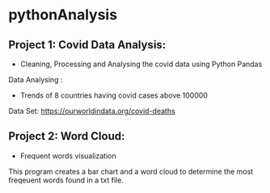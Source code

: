 # pythonAnalysis

## Project 1: Covid Data Analysis: 
- Cleaning, Processing and Analysing the covid data using Python Pandas

Data Analysing :
- Trends of 8 countries having covid cases above 100000

Data Set: https://ourworldindata.org/covid-deaths

## Project 2: Word Cloud:
- Frequent words visualization 

This program creates a bar chart and a word cloud to determine the most freqeuent words found in a txt file.
